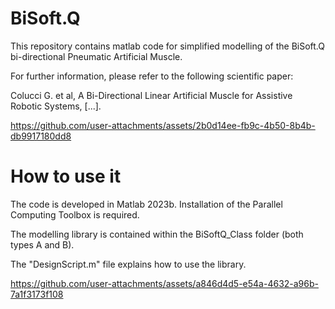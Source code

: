 # BiSoft.Q
This repository contains matlab code for simplified modelling of the BiSoft.Q bi-directional Pneumatic Artificial Muscle.

For further information, please refer to the following scientific paper:

Colucci G. et al, A Bi-Directional Linear Artificial Muscle for Assistive Robotic Systems, [...].


https://github.com/user-attachments/assets/2b0d14ee-fb9c-4b50-8b4b-db9917180dd8

# How to use it

The code is developed in Matlab 2023b. Installation of the Parallel Computing Toolbox is required.

The modelling library is contained within the BiSoftQ_Class folder (both types A and B).

The "DesignScript.m" file explains how to use the library.

https://github.com/user-attachments/assets/a846d4d5-e54a-4632-a96b-7a1f3173f108

